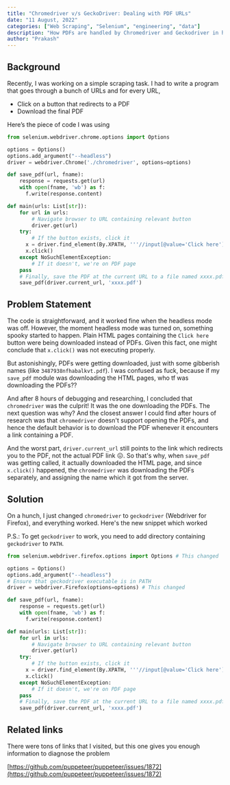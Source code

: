 ```yaml
---
title: "Chromedriver v/s GeckoDriver: Dealing with PDF URLs"
date: "11 August, 2022"
categories: ["Web Scraping", "Selenium", "engineering", "data"]
description: "How PDFs are handled by Chromedriver and Geckodriver in headless mode"
author: "Prakash"
---
```


## Background

Recently, I was working on a simple scraping task. I had to write a program that goes through a bunch of URLs and for every URL, 

- Click on a button that redirects to a PDF
- Download the final PDF

Here’s the piece of code I was using

```python
from selenium.webdriver.chrome.options import Options

options = Options()
options.add_argument("--headless")
driver = webdriver.Chrome('./chromedriver', options=options)

def save_pdf(url, fname):
	response = requests.get(url)
	with open(fname, 'wb') as f:
	  f.write(response.content)

def main(urls: List[str]):
	for url in urls:
		# Navigate browser to URL containing relevant button
		driver.get(url)
	try:
		# If the button exists, click it
	  x = driver.find_element(By.XPATH, '''//input[@value='Click here']''')
	  x.click()
	except NoSuchElementException:
		# If it doesn't, we're on PDF page
    pass
	# Finally, save the PDF at the current URL to a file named xxxx.pdf
	save_pdf(driver.current_url, 'xxxx.pdf')
```

## Problem Statement

The code is straightforward, and it worked fine when the headless mode was off. However, the moment headless mode was turned on, something spooky started to happen. Plain HTML pages containing the `Click here` button were being downloaded instead of PDFs. Given this fact, one might conclude that `x.click()` was not executing properly. 

But astonishingly, PDFs were getting downloaded, just with some gibberish names (like `3487938nfhabalkvt.pdf`). I was confused as fuck, because if my `save_pdf` module was downloading the HTML pages, who tf was downloading the PDFs??

And after 8 hours of debugging and researching, I concluded that `chromedriver` was the culprit! It was the one downloading the PDFs. The next question was why? And the closest answer I could find after hours of research was that `chromedriver` doesn't support opening the PDFs, and hence the default behavior is to download the PDF whenever it encounters a link containing a PDF. 

And the worst part, `driver.current_url` still points to the link which redirects you to the PDF, not the actual PDF link 😖. So that's why, when `save_pdf` was getting called, it actually downloaded the HTML page, and since `x.click()` happened, the `chromedriver` was downloading the PDFs separately, and assigning the name which it got from the server.

## Solution

On a hunch, I just changed `chromedriver` to `geckodriver` (Webdriver for Firefox), and everything worked. Here's the new snippet which worked

P.S.: To get `geckodriver` to work, you need to add directory containing `geckodriver` to `PATH`.

```python
from selenium.webdriver.firefox.options import Options # This changed

options = Options()
options.add_argument("--headless")
# Ensure that geckodriver executable is in PATH
driver = webdriver.Firefox(options=options) # This changed

def save_pdf(url, fname):
	response = requests.get(url)
	with open(fname, 'wb') as f:
	  f.write(response.content)

def main(urls: List[str]):
	for url in urls:
		# Navigate browser to URL containing relevant button
		driver.get(url)
	try:
		# If the button exists, click it
	  x = driver.find_element(By.XPATH, '''//input[@value='Click here']''')
	  x.click()
	except NoSuchElementException:
		# If it doesn't, we're on PDF page
    pass
	# Finally, save the PDF at the current URL to a file named xxxx.pdf
	save_pdf(driver.current_url, 'xxxx.pdf')
```

## Related links

There were tons of links that I visited, but this one gives you enough information to diagnose the problem

[https://github.com/puppeteer/puppeteer/issues/1872](https://github.com/puppeteer/puppeteer/issues/1872)